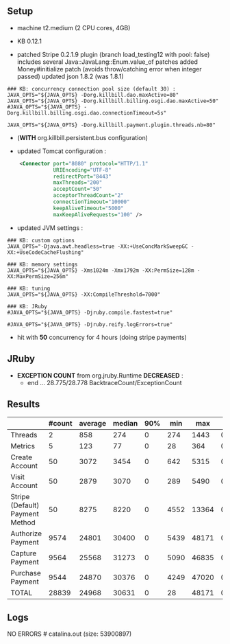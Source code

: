 ## Setup

- machine t2.medium (2 CPU cores, 4GB)

- KB 0.12.1
- patched Stripe 0.2.1.9 plugin (branch load_testing12 with pool: false)
  includes several Java::JavaLang::Enum.value_of patches
  added Money#initialize patch (avoids throw/catching error when integer passed)
  updated json 1.8.2 (was 1.8.1)
  
```
### KB: concurrency connection pool size (default 30) :
JAVA_OPTS="${JAVA_OPTS} -Dorg.killbill.dao.maxActive=80"
JAVA_OPTS="${JAVA_OPTS} -Dorg.killbill.billing.osgi.dao.maxActive=50"
#JAVA_OPTS="${JAVA_OPTS} -Dorg.killbill.billing.osgi.dao.connectionTimeout=5s"

JAVA_OPTS="${JAVA_OPTS} -Dorg.killbill.payment.plugin.threads.nb=80"
```

- (**WITH** org.killbill.persistent.bus configuration)

- updated Tomcat configuration :
```xml
    <Connector port="8080" protocol="HTTP/1.1"
               URIEncoding="UTF-8"
               redirectPort="8443"
               maxThreads="200"
               acceptCount="50"
               acceptorThreadCount="2"
               connectionTimeout="10000"
               keepAliveTimeout="5000"
               maxKeepAliveRequests="100" />
```

- updated JVM settings :
```
### KB: custom options
JAVA_OPTS="-Djava.awt.headless=true -XX:+UseConcMarkSweepGC -XX:+UseCodeCacheFlushing"

### KB: memory settings
JAVA_OPTS="${JAVA_OPTS} -Xms1024m -Xmx1792m -XX:PermSize=128m -XX:MaxPermSize=256m"

### KB: tuning
JAVA_OPTS="${JAVA_OPTS} -XX:CompileThreshold=7000"

### KB: JRuby
#JAVA_OPTS="${JAVA_OPTS} -Djruby.compile.fastest=true"

#JAVA_OPTS="${JAVA_OPTS} -Djruby.reify.logErrors=true"
```

- hit with **50** concurrency for 4 hours (doing stripe payments)


## JRuby

- **EXCEPTION COUNT** from org.jruby.Runtime **DECREASED** :
  * end  ... 28.775/28.778 BacktraceCount/ExceptionCount

## Results

|                                 | #count | average | median | 90% |  min |   max |   errors | bandwidth |
| ------------------------------- | ------ | ------- | ------ | --- | ---- | ----- | -------- | --------- |
|                         Threads |      2 |     858 |    274 |   0 |  274 |  1443 | 0.00000% |    0.02/s |
|                         Metrics |      5 |     123 |     77 |   0 |   28 |   364 | 0.00000% |    0.02/s |
|                  Create Account |     50 |    3072 |   3454 |   0 |  642 |  5315 | 0.00000% |    1.35/s |
|                   Visit Account |     50 |    2879 |   3070 |   0 |  289 |  5490 | 0.00000% |    1.85/s |
| Stripe (Default) Payment Method |     50 |    8275 |   8220 |   0 | 4552 | 13364 | 0.00000% |    1.12/s |
|               Authorize Payment |   9574 |   24801 |  30400 |   0 | 5439 | 48171 | 0.00000% |    0.59/s |
|                 Capture Payment |   9564 |   25568 |  31273 |   0 | 5090 | 46835 | 0.00000% |    0.52/s |
|                Purchase Payment |   9544 |   24870 |  30376 |   0 | 4249 | 47020 | 0.00000% |    0.59/s |
|                           TOTAL |  28839 |   24968 |  30631 |   0 |   28 | 48171 | 0.00000% |    1.73/s |

## Logs

NO ERRORS # catalina.out (size: 53900897)
